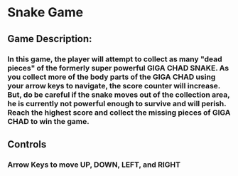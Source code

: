 # Snake Game

## Game Description:
### In this game, the player will attempt to collect as many "dead pieces" of the formerly super powerful GIGA CHAD SNAKE. As you collect more of the body parts of the GIGA CHAD using your arrow keys to navigate, the score counter will increase. But, do be careful if the snake moves out of the collection area, he is currently not powerful enough to survive and will perish. Reach the highest score and collect the missing pieces of GIGA CHAD to win the game.

## Controls

### Arrow Keys to move UP, DOWN, LEFT, and RIGHT
